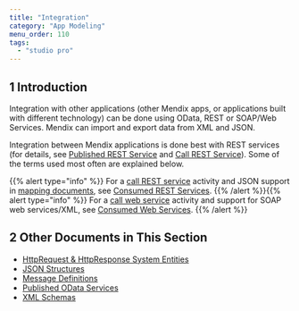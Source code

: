 ```yaml
---
title: "Integration"
category: "App Modeling"
menu_order: 110
tags:
  - "studio pro"
---
```


## 1 Introduction

Integration with other applications (other Mendix apps, or applications built with different technology) can be done using OData, REST or SOAP/Web Services. Mendix can import and export data from XML and JSON.

Integration between Mendix applications is done best with REST services (for details, see [Published REST Service](published-rest-services) and [Call REST Service](call-rest-action)). Some of the terms used most often are explained below.

{{% alert type="info" %}}
For a [call REST service](call-rest-action) activity and JSON support in [mapping documents](mapping-documents), see [Consumed REST Services](consumed-rest-services).
{{% /alert %}}{{% alert type="info" %}}
For a [call web service](call-web-service-action) activity and support for SOAP web services/XML, see [Consumed Web Services](consumed-web-services).
{{% /alert %}}

## 2 Other Documents in This Section

* [HttpRequest & HttpResponse System Entities](http-request-and-response-entities)
* [JSON Structures](json-structures)
* [Message Definitions](message-definitions)
* [Published OData Services](published-odata-services)
* [XML Schemas](xml-schemas)
